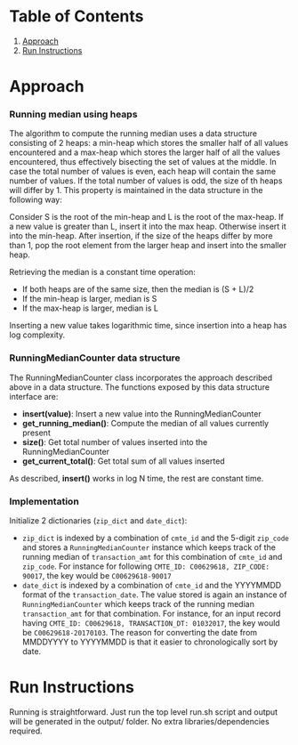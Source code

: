 # Table of Contents
1. [Approach](README.md#approach)
2. [Run Instructions](README.md#run-instruction)

# Approach
### Running median using heaps
The algorithm to compute the running median uses a data structure consisting of 2 heaps: a min-heap which stores the smaller half of all values encountered and a max-heap which stores the larger half of all the values encountered, thus effectively bisecting the set of values at the middle.
In case the total number of values is even, each heap will contain the same number of values. If the total number of values is odd, the size of th heaps will differ by 1. This property is maintained in the data structure in the following way:

Consider S is the root of the min-heap and L is the root of the max-heap.
If a new value is greater than L, insert it into the max heap. Otherwise insert it into the min-heap.
After insertion, if the size of the heaps differ by more than 1, pop the root element from the larger heap and insert into the smaller heap.

Retrieving the median is a constant time operation:
* If both heaps are of the same size, then the median is (S + L)/2
* If the min-heap is larger, median is S
* If the max-heap is larger, median is L

Inserting a new value takes logarithmic time, since insertion into a heap has log complexity.

### RunningMedianCounter data structure
The RunningMedianCounter class incorporates the approach described above in a data structure. The functions exposed by this data structure interface are:
- <b>insert(value)</b>: Insert a new value into the RunningMedianCounter
- <b>get_running_median()</b>: Compute the median of all values currently present
- <b>size()</b>: Get total number of values inserted into the RunningMedianCounter
- <b>get_current_total()</b>: Get total sum of all values inserted

As described, <b>insert()</b> works in log N time, the rest are constant time.

### Implementation
Initialize 2 dictionaries (`zip_dict` and `date_dict`): 
* `zip_dict` is indexed by a combination of `cmte_id` and the 5-digit `zip_code` and stores a `RunningMedianCounter` instance which keeps track of the running median of `transaction_amt` for this combination of `cmte_id` and `zip_code`. For instance for following `CMTE_ID: C00629618, ZIP_CODE: 90017`, the key would be `C00629618-90017`
* `date_dict` is indexed by a combination of `cmte_id` and the YYYYMMDD format of the `transaction_date`. The value stored is again an instance of `RunningMedianCounter` which keeps track of the running median `transaction_amt` for that combination. For instance, for an input record having `CMTE_ID: C00629618, TRANSACTION_DT: 01032017`, the key would be `C00629618-20170103`.
The reason for converting the date from MMDDYYYY to YYYYMMDD is that it easier to chronologically sort by date.



# Run Instructions
Running is straightforward. Just run the top level run.sh script and output will be generated in the output/ folder.
No extra libraries/dependencies required.
